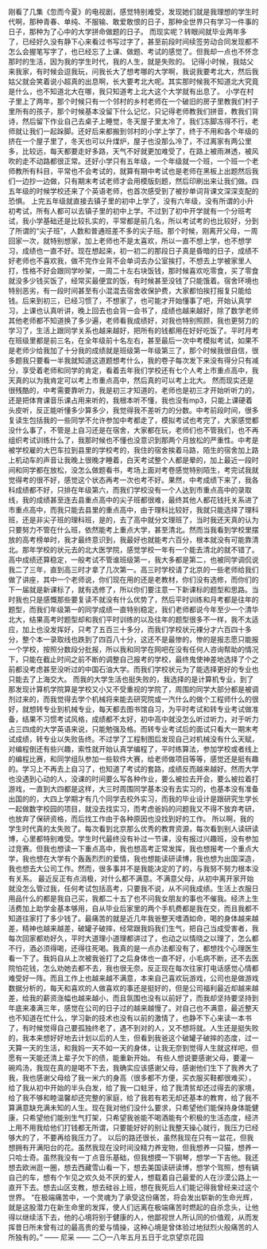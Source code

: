 刚看了几集《忽而今夏》的电视剧，感觉特别难受，发现她们就是我理想的学生时代啊，那种青春、单纯、不服输、敢爱敢恨的日子，那种全世界只有学习一件事的日子，那种为了心中的大学拼命做题的日子。
而现实呢？转眼间就毕业两年多了，已经好久没有静下心来看过书写过字了，甚至前段时间续签劳动合同发现都不怎么会握笔写字了，也已经忘了上课、做题、考试的感觉了。但我却一点也不怀念那时的生活，因为我的学生时代，我的人生，就是失败的。
记得小时候，我姑父来我家，有时候会逗我玩，问我长大了想考哪的大学啊，我说我要考北大，然后我姑父就会笑着说小超真的出息啊，长大要考北大呢。其实那时候我不知道北大究竟是什么，也不知道北大在哪，我只知道考上北大这个大学就有出息了。
小学在村子里上了两年，那个时候只有一个邻村的乡村老师在一个破旧的房子里教我们村子里所有的孩子，那个时候基本没留下什么记忆，只记得老师教我们拼音，教我们背诗，然后留下作业自己去桌子上睡觉，冬天屋子里太冷了，我们冻脚冻得不行，老师就让我们一起跺脚。还好后来都搬到邻村的小学上学了，终于不用和各个年级的挤在一个屋子里了，冬天也可以升煤炉，屋子也没那么冷了，不过离家有两公里多，比较远，每天都要走好多路，天气不好就更加难受了，在路上被雨淋透，被风吹的走不动路都很正常。还好小学只有五年级，一个年级就一个班，一个班一个老师教所有科目，平常也不会考试的，就算有期中考试也是老师在黑板上出题然后我们一边抄一边做，只有期末考试老师才会用模版刻题，然后印刷出来让我们做。四五年级的时候学校还来了个英语老师，也首次感受到了被抄单词背课文深深支配的恐惧。
上完五年级就直接去镇子里的初中上学了，没有六年级，没有所谓的小升初考试，所有人都可以去镇子里的初中上学。不过到了初中开学就有一个分班考试，我小学基础还是比较扎实的，平常都是前几名，所以考试考的也比较好，分到了所谓的“尖子班”，人数和普通班差不多的尖子班。那个时候，刚离开父母，一周回家一次，就特别想家，加上老师也不是太喜欢，所以一直不想上学，也不想学习，成绩也一直不好。现在想起来，初一初二的那段日子真是昏暗的日子，成绩不好老师也不喜欢我，做不完作业背不会单词去办公室挨打，不想去上学被家里人打，性格不好会跟同学吵架，一周二十左右块饭钱，那时候喜欢吃零食，买了零食就没多少钱买饭了，经常买最便宜的饭，有时候甚至没钱了只能饿着。宿舍环境也特别恶劣，有一段时间甚至有小混混去宿舍收保护费，大家都怕挨打报复只能给钱。后来到初三，已经习惯了，不想家了，也可能才开始懂事了吧，开始认真学习，上课也认真听讲，晚上回去也会背一会书了，成绩也越来越好，除了数学老师其他老师都不知道换了多少遍，老师看我成绩好，对我也特别照顾，我也更努力的学习了，生活上跟同学关系也越来越好，把所有的钱都用在好好吃饭了。平时月考在班级里都是前三名，在全年级前十名左右，甚至最后一次中考模拟考试，如果不是老师少给我加了十分我的成绩就是班级第一年级第三了，那个时候我很自信，很多题我只要看一半我就知道这道题想考什么，我的卷子每次发下来没有得分只有减分，享受着老师和同学的肯定，看着去年我们学校还有七个人考上市重点高中，我天真的以为我肯定可以考上市重点高中，然后真的可以考上北大。
然而现实还是很残酷的，中考需要靠听力，我是初三才知道的，老师也是初三才开始听听力的，还是把体育课音乐课占用来听的，我根本听不懂，我也没有mp3，只能上课硬着头皮听，反正能听懂多少算多少，我觉得我不差听力的分数。中考前段时间，很多复读生包括我的一些同学不允许参加中考都走了，模拟考试也考完了，大家感觉都没什么事了，不管是上自习还是在宿舍，大家都在玩，老师们也不管我们，也不再组织考试训练什么了，我那时候也不懂也没意识到那两个月放松的严重性。中考是被学校雇的大巴车拉到县里的学校考的，我住的宿舍挨着马路，陌生的宿舍加上路上机动车的声音让我晚上很晚才睡着，白天考试整个人都是晕的，加上最近一段时间和同学都在放松，没怎么做题看书，考场上面对考卷感觉特别陌生，考完试我就觉得考的很不好，感觉这个状态再考一次也考不好。果然，中考成绩下来了，我各科成绩都不好，只排在年级第六，而我们学校没有一个人达到市重点高中的录取线，我的成绩甚至连去县重点高中的尖子班都很难，最终其他人都花钱托关系进了市重点高中，而我只能去县里的重点高中，由于理科比较好，我就只能选择了理科班，还是非尖子班的理科班，是的，去了高中就分文理班了，当时我还天真的认为只要努力不管在什么班，依然能考上重点大学，甚至清北。然而当我看到学校里摆放的高考榜单时，我才最终意识到，我最好也就能考六百分，根本就没有可能靠清北。那年学校的状元去的北大医学院，感觉学校一年有一个能去清北的就不错了。
高中成绩还算稳定，一般考试不管谁班级第一，我大多都是第二，也被同学调侃说我二了三年，直到高三时才拿了几次第一。高三时学校请了北京的一些老师给我们做了讲座，其中一个老师说，你们现在用的还是老教材，你们没有选修，而你们的下一届就是新课标了，就有选修了，所以你们要注意一下新课标的题型和思路。当时我也只是感慨那些要复读不就没有什么优势了，然后平时训练和月考都是往年的题型，而我们年级第一的同学成绩一直特别稳定，我们老师都说今年至少一个清华北大，结果高考时题型却和我们平时训练的以及往年的题型很多不一样，我不太适应，加上也没发挥好，只考了五百三十多分，而我们学校状元裸分才六百四十多分，整个本一录取线也跌到了四百八十分，这还不是最惨的，惨的是报志愿只能报一个学校，按照分数段分批报，所以我和同学在网吧在没有任何人咨询帮助的情况下，只能在截止时间之前不断的调整自己报考的学校，最终鬼使神差地选择了个之前都没考虑甚至没听过的中国石油大学。而我们学校状元为了能选择更好的专业也只能去了上海交大。
而我的大学生活也挺失败的，我选择的是计算机专业，到了那发现计算机学院算是学校又小又不受重视的学院了，周围的同学大部分都是被调剂过来的，而我觉得去学个机械将来能去研究院或一汽什么的做个工程师什么的很好，就想转专业到机械专业，每天都去图书馆自习，为平时考试和转专业考试做准备，结果不习惯考试风格，成绩都不太好，初中高中就没怎么听过听力，对于听力占三四成的大学英语来说，只能勉强及格。而转专业考试后的面试只看大一期末考试成绩，转专业以失败告终。不过学了工程制图后发现自己对机械没有什么天赋，对编程倒还有些兴趣，索性就开始认真学编程了，平时练算法，参加学校或者线上的编程比赛，和同学组队参加一些软件大赛，给老师做项目等等，感觉还是挺有趣的。学习上不再去上自习了，也知道了考试的套路，成绩反而越来越好。然而大学也没遇到心动的人，没课的时间要么写各种作业，要么被拉去开会，要么被拉着打游戏，一直到大四都是这样，大三时周围同学基本没有去实习的，也基本没有准备出国的的，大四上学期才有几个同学去校外实习，而我的毕业设计是跟研究生学长一起做数字校园的项目，就没去找实习，而考虑爸妈的问题我又不得不放弃考研，也放弃了保研资格，而后找工作由于各种原因也没找到好的工作。
所以啊，我的学生时代真的太失败了。每次看到北京那么优秀的教育资源，每次看到别人读研读博，心里都特别难受。学生时代最终没有补过一节课，没有报过兴趣班，没有参加过竞赛。但我也想读一下重点高中，我也想高考正常发挥，我也想报考一个重点大学，我也想在大学有个轰轰烈烈的爱情，我也想能读研读博，我也想为出国深造，我也想去大公司工作。然而，很多事并不是我能决定的了的，与我努不努力根本没有关系。
最近反正有点消极，对什么都不满意。不满意父母，从初中离开家开始就没怎么管过我，任何考试包括高考，只要我不说，从不问我成绩。生活上衣服日用品什么的都是我自己买，我都二十五了也不问我女朋友的事也不催我。经济上生活费加上助学金基本够用，自从毕业后家里的两个手机费都是我在交，而且我都不知道往家打了多少钱了。最痛苦的就是近几年我爸整天嗜酒如命，喝的身体越来越差，精神也越来越差，破罐子破摔，经常跟我妈我们生气，把自己当成受害者，我每次回家都劝好久，平时大道理小道理都讲过了，也动之以情晓之以理了，怎么都不行，酒必须得喝，还得往死喝。我真的是一点办法都没有了，都想找个心理医生看一下了。我妈自从上次被我爸打了之后身体也一直不好，小毛病不断，还不去医院怕花钱，怎么劝她去都不去，我也很无奈。反正现在每次往家打电话感觉心情都难受好一阵。而且工作上也越来越不满意，本来自己喜欢玩游戏，公司也是做游戏数据分析的，每天和喜欢的人做喜欢的事还是挺好的，但是公司福利最近却越来越差，给我的薪资涨幅也越来越小，而且氛围也没有以前好了，而我却坚持要坚持到年底来凑满三年，感觉在公司的日子过的越来越慢了。对自己也不满意，最近整天也不知道在忙什么，学习新的技术也没有以前的激情了，也静不下心来读一本书了，有时候觉得自己要孤独终老了，遇不到对的人，又不想将就。人生还是挺失败的，我本来想好好地去计划以后的人生，但看到我爸这个破罐子破摔的态度，过一天算一天的生活，和我妈一天不如一天的身体，让我无奈到觉得人生就这样吧，但愿有一天能还清上辈子欠下的债，能重新开始。
有些人想说要感谢父母，要灌一碗鸡汤，我现在真的是喝不下去，我确实应该感谢父母，感谢他们生下了我养大了我，我也感谢父母给了我一米六的身高（很多都不方便，买衣服买鞋都很难买），给了我从初中开始的半头白发，给了我一口蛀牙，给了我清贫却还过得去的家境，给了我不够和睦温馨却还完整的家庭，给了我若有若无却还基本的教育，给了我不算满意缺充满未知的人生。现在我对他们没什么要求，只希望他们能保持身体能健康，只希望他们能别生气打架，只希望我爸能不喝酒能有个积极的生活态度，经济上用不用我给他们打钱都无所谓，只要能好好的别让我整天操心就行，我压力已经够大的了，不要再给我压力了。
以后的路还很长，虽然我现在只有一盆花，但我想拥有开满阳台的花。虽然我现在没时间没精力养宠物，但我想养一只猫，想养一只哈士奇。虽然我没有一丁点音乐基础，但我想摸一下钢琴，想学一下吉他。我还想去欧洲逛一圈，想去西藏雪山看一下，想去美国读研读博，想学个驾照，想有辆自己的车，想有个乍见之欢久处不厌的爱人，想载着自己最爱的人在沙漠公路上一直开下去。想去山区支教，想去硅谷上班，想在我死后人们能记得我曾经来过这个世界。
“在极端痛苦中，一个灵魂为了承受这份痛苦，将会发出崭新的生命光辉，就是这股潜力在新生命里的发挥，使人们远离在极端痛苦时燃起的自杀念头，让他得以继续活下去，他的心境将别于健康的人，他鄙视世人所认同的价值观，从而发挥昔日所未曾有过的最高贵的爱与情操，这种心境是曾体验过地狱烈火般痛苦的人所独有的。” —— 尼采
—— 二〇一八年五月五日于北京望京花园